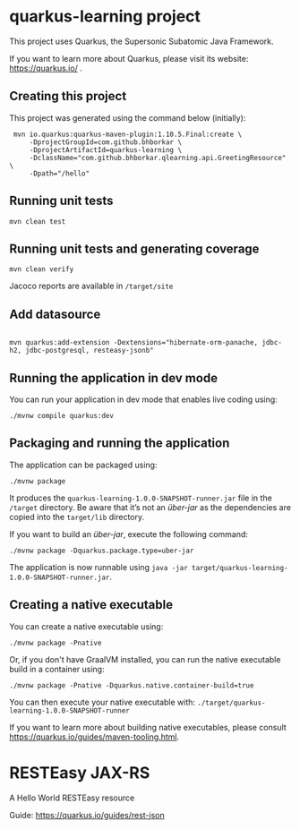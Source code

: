 # quarkus-learning project

This project uses Quarkus, the Supersonic Subatomic Java Framework.

If you want to learn more about Quarkus, please visit its website: https://quarkus.io/ .

## Creating this project

This project was generated using the command below (initially):

```
 mvn io.quarkus:quarkus-maven-plugin:1.10.5.Final:create \
     -DprojectGroupId=com.github.bhborkar \
     -DprojectArtifactId=quarkus-learning \
     -DclassName="com.github.bhborkar.qlearning.api.GreetingResource" \
     -Dpath="/hello"
```

## Running unit tests

```
mvn clean test
```

## Running unit tests and generating coverage

```
mvn clean verify
```

Jacoco reports are available in `/target/site`

## Add datasource

```

mvn quarkus:add-extension -Dextensions="hibernate-orm-panache, jdbc-h2, jdbc-postgresql, resteasy-jsonb"

```

## Running the application in dev mode

You can run your application in dev mode that enables live coding using:
```shell script
./mvnw compile quarkus:dev
```

## Packaging and running the application

The application can be packaged using:
```shell script
./mvnw package
```
It produces the `quarkus-learning-1.0.0-SNAPSHOT-runner.jar` file in the `/target` directory.
Be aware that it’s not an _über-jar_ as the dependencies are copied into the `target/lib` directory.

If you want to build an _über-jar_, execute the following command:
```shell script
./mvnw package -Dquarkus.package.type=uber-jar
```

The application is now runnable using `java -jar target/quarkus-learning-1.0.0-SNAPSHOT-runner.jar`.

## Creating a native executable

You can create a native executable using:
```shell script
./mvnw package -Pnative
```

Or, if you don't have GraalVM installed, you can run the native executable build in a container using:
```shell script
./mvnw package -Pnative -Dquarkus.native.container-build=true
```

You can then execute your native executable with: `./target/quarkus-learning-1.0.0-SNAPSHOT-runner`

If you want to learn more about building native executables, please consult https://quarkus.io/guides/maven-tooling.html.

# RESTEasy JAX-RS

<p>A Hello World RESTEasy resource</p>

Guide: https://quarkus.io/guides/rest-json
